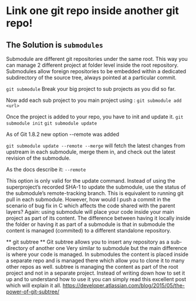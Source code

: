 # Link one git repo inside another git repo! 
## The Solution is ```submodules``` 

Submodule are different git repositories under the same root. This way you can manage 2 different project at folder level inside the root repository. Submodules allow foreign repositories to be embedded within a dedicated subdirectory of the source tree, always pointed at a particular commit.

```git submodule```
Break your big project to sub projects as you did so far.

Now add each sub project to you main project using :
```git submodule add <url>```

Once the project is added to your repo, you have to init and update it.
```git submodule init```
```git submodule update```

As of Git 1.8.2 new option --remote was added

```git submodule update --remote --merge```
will fetch the latest changes from upstream in each submodule, merge them in, and check out the latest revision of the submodule.

As the docs describe it:
```--remote```

This option is only valid for the update command. Instead of using the superproject’s recorded SHA-1 to update the submodule, use the status of the submodule’s remote-tracking branch.
This is equivalent to running git pull in each submodule.
However, how would I push a commit in the scenario of bug fix in C which affects the code shared with the parent layers?
Again: using submodule will place your code inside your main project as part of its content. The difference between having it locally inside the folder or having it as part of a submodule is that in submodule the content is managed (commited) to a different standalone repository.

** git subtree **
Git subtree allows you to insert any repository as a sub-directory of another one
Very similar to submodule but the main difference is where your code is managed. In submodules the content is placed inside a separate repo and is managed there which allow you to clone it to many other repos as well.
subtree is managing the content as part of the root project and not in a separate project.
Instead of writing down how to set it up and to understand how to use it you can simply read this excellent post which will explain it all.
https://developer.atlassian.com/blog/2015/05/the-power-of-git-subtree/
